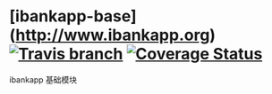 # [ibankapp-base] (http://www.ibankapp.org) [![Travis branch](https://img.shields.io/travis/ibankapp/ibankapp-base.svg?maxAge=2592000?style=flat)](https://travis-ci.org/ibankapp/ibankapp-base) [![Coverage Status](https://img.shields.io/codecov/c/github/ibankapp/ibankapp-base.svg?style=flat)](https://codecov.io/gh/ibankapp/ibankapp-base)
ibankapp 基础模块
